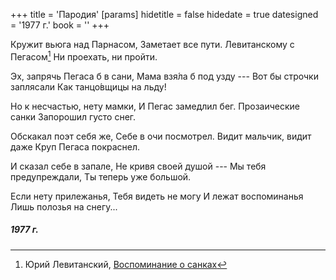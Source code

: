 +++
title = 'Пародия'
[params]
  hidetitle = false
  hidedate = true
  datesigned = '1977 г.'
  book = ''
+++
<!-- Юрий Левитанский -->
<!-- Воспоминание о санках -->

<!-- Мама везёт меня куда-то -->
<!-- на санках. -->
<!-- Нас обгоняет извозчик, -->
<!-- а мне должно быть -->
<!-- года четыре -->
<!-- И мама идёт впереди -->
<!-- А я смотрю ей в спину -->
<!-- Уставился в одну точку -->
<!-- и думаю о чём-то. -->
<!-- О чём ты думаешь, мальчик? --- -->
<!-- Говорю я ему, -->
<!-- сидящему в санках. -->
<!-- Я хочу забежать вперёд, -->
<!-- Заглянуть в глаза -->
<!-- И сказать ему что-то -->
<!-- Предупредить его -->
<!-- что-ли о чём-то -->
<!-- Предостеречь -->
<!-- От каких-то поступков, -->
<!-- Но санки -->
<!-- всё дальше и дальше -->
<!-- Всё гуще падает снег -->
<!-- И вот уже санки -->
<!-- пропали из виду -->
<!-- И на снегу остался -->
<!-- Лишь след -->
<!-- Из узких полозьев -->
<!-- А потом и его заметает -->
<!-- Снегом. -->

<!-- Пародия -->

Кружит вьюга над Парнасом,
Заметает все пути.
Левитанскому с Пегасом[^1]
Ни проехать, ни пройти.

Эх, запрячь Пегаса б в сани,
Мама взя&#x301;ла б под узду ---
Вот бы строчки заплясали
Как танцо&#x301;вщицы на льду!

Но к несчастью, нету мамки,
И Пегас замедлил бег.
Прозаические санки
Запорошил густо снег.

Обскакал поэт себя же,
Себе в очи посмотрел.
Видит мальчик, видит даже
Круп Пегаса покраснел.

И сказал себе в запале,
Не кривя своей душой ---
Мы тебя предупреждали,
Ты теперь уже большой.

Если нету прилежанья,
Тебя видеть не могу
И лежат воспоминанья
Лишь полозья на снегу...

##### 1977 г.

<!-- [Илья- 1977 г.] -->

[^1]: Юрий Левитанский, [Воспоминание о санках](https://levitansky.ru/poeziya/kinematograf/vospominane-o-sankakh/)
